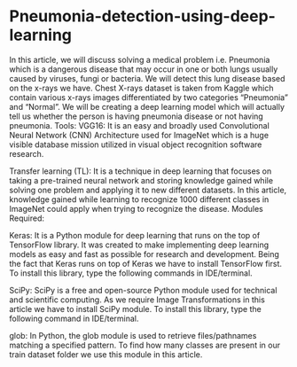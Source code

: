 # Pneumonia-detection-using-deep-learning
In this article, we will discuss solving a medical problem i.e. Pneumonia which is a dangerous disease that may occur in one or both lungs usually caused by viruses,
fungi or bacteria. We will detect this lung disease based on the x-rays we have.
Chest X-rays dataset is taken from Kaggle which contain various x-rays images differentiated by two categories “Pneumonia” and “Normal”.
We will be creating a deep learning model which will actually tell us whether the person is having pneumonia disease or not having pneumonia.
Tools:
VGG16: It is an easy and broadly used Convolutional Neural Network (CNN) Architecture used for ImageNet which is a huge visible database mission utilized in visual object recognition software research.

Transfer learning (TL): It is a technique in deep learning that focuses on taking a pre-trained neural network 
and storing knowledge gained while solving one problem and applying it to new different datasets.
In this article, knowledge gained while learning to recognize 1000 different classes in ImageNet could apply when trying to recognize the disease.
Modules Required:

Keras: It is a Python module for deep learning that runs on the top of TensorFlow library. 
It was created to make implementing deep learning models as easy and fast as possible for research and development. Being the fact that Keras runs on top of Keras we have to install TensorFlow first. 
To install this library, type the following commands in IDE/terminal.

SciPy: SciPy is a free and open-source Python module used for technical and scientific computing. 
As we require Image Transformations in this article we have to install SciPy module. To install this library, type the following command in IDE/terminal.

glob: In Python, the glob module is used to retrieve files/pathnames matching a specified pattern. 
To find how many classes are present in our train dataset folder we use this module in this article.
